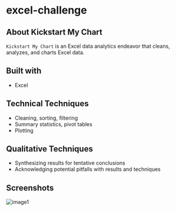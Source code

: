 # excel-challenge
## About Kickstart My Chart

`Kickstart My Chart` is an Excel data analytics endeavor that cleans, analyzes, and charts Excel data.

## Built with
- Excel

## Technical Techniques
- Cleaning, sorting, filtering
- Summary statistics, pivot tables
- Plotting

## Qualitative Techniques
- Synthesizing results for tentative conclusions
- Acknowledging potential pitfalls with results and techniques

## Screenshots
![image1](https://user-images.githubusercontent.com/74934154/138541149-8cdadf7e-6eb6-4a99-9413-07e9ab81c86a.png)
